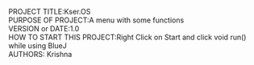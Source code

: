 PROJECT TITLE:Kser.OS  
PURPOSE OF PROJECT:A menu with some functions  
VERSION or DATE:1.0  
HOW TO START THIS PROJECT:Right Click on Start and click void run() while using BlueJ  
AUTHORS: Krishna  

